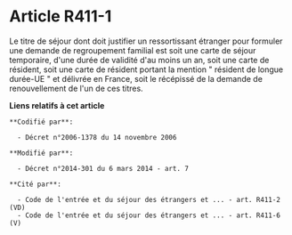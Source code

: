 # Article R411-1

Le titre de séjour dont doit justifier un ressortissant étranger pour formuler une demande de regroupement familial est soit
une carte de séjour temporaire, d'une durée de validité d'au moins un an, soit une carte de résident, soit une carte de
résident portant la mention "     résident de longue durée-UE " et délivrée en France, soit le récépissé de la demande de
renouvellement de l'un de ces titres.

**Liens relatifs à cet article**

	**Codifié par**:

	  - Décret n°2006-1378 du 14 novembre 2006

	**Modifié par**:

	  - Décret n°2014-301 du 6 mars 2014 - art. 7

	**Cité par**:

	  - Code de l'entrée et du séjour des étrangers et ... - art. R411-2 (VD)
	  - Code de l'entrée et du séjour des étrangers et ... - art. R411-6 (V)
